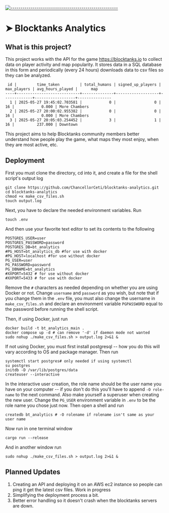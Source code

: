 [![-----------------------------------------------------](https://raw.githubusercontent.com/andreasbm/readme/master/assets/lines/colored.png)](#blocktanks-analytics)
# ➤ Blocktanks Analytics

## What is this project?

This project works with the API for the game <https://blocktanks.io> to collect data on player activity and map popularity. It stores data in a SQL database in this form and periodically (every 24 hours) downloads data to csv files so they can be analyzed.

```
 id |         time_taken         | total_humans | signed_up_players | max_players | avg_hours_played |      map
----+----------------------------+--------------+-------------------+-------------+------------------+---------------
  1 | 2025-05-27 19:45:02.703581 |            0 |                 0 |          16 |            0.000 | More Chambers
  2 | 2025-05-27 20:00:02.955382 |            0 |                 0 |          16 |            0.000 | More Chambers
  3 | 2025-05-27 20:05:03.254452 |            3 |                 1 |          16 |          237.000 | Downtown
```

This project aims to help Blocktanks community members better understand how people play the game, what maps they most enjoy, when they are most active, etc. 

## Deployment

First you must clone the directory, cd into it, and create a file for the shell script's output log

```shell
git clone https://github.com/ChancellorCeti/blocktanks-analytics.git
cd blocktanks-analytics
chmod +x make_csv_files.sh
touch output.log
```

Next, you have to declare the needed environment variables. Run
```shell
touch .env
```

And then use your favorite text editor to set its contents to the following
```.env
POSTGRES_USER=user
POSTGRES_PASSWORD=password
POSTGRES_DB=bt_analytics
#PG_HOST=bt_analytics_db #for use with docker
#PG_HOST=localhost #for use without docker
PG_USER=user
PG_PASSWORD=password
PG_DBNAME=bt_analytics
#XXPORT=5432 # for use without docker
#XXPORT=5433 # for use with docker
```
Remove the `#` characters as needed depending on whether you are using Docker or not. Change `username` and `password` as you wish, but note that if you change them in the `.env` file, you must also change the username in `make_csv_files.sh` and declare an environment variable `PGPASSWORD` equal to the password before running the shell script.

Then, if using Docker, just run

```shell
docker build -t bt_analytics_main .
docker compose up -d # can remove '-d' if daemon mode not wanted
sudo nohup ./make_csv_files.sh > output.log 2>&1 &
```

If not using Docker, you must first install postgresql -- how you do this will vary according to OS and package manager. Then run

```shell
systemctl start postgres# only needed if using systemctl
su postgres
initdb -D /var/lib/postgres/data
createuser --interactive
```
In the interactive user creation, the role name should be the user name you have on your computer -- if you don't do this you'll have to append `-O role-name` to the next command. Also make yourself a superuser when creating the new user. Change the `PG_USER` environment variable in `.env` to be the role name you chose just now.
Then open a shell and run
```shell
createdb bt_analytics # -O rolename if rolename isn't same as your user name
```

Now run in one terminal window
```shell
cargo run --release
```
And in another window run
```shell
sudo nohup ./make_csv_files.sh > output.log 2>&1 &
```

## Planned Updates

1. Creating an API and deploying it on an AWS ec2 instance so people can ping it get the latest csv files. Work in progress
2. Simplifying the deployment process a bit.
3. Better error handling so it doesn't crash when the blocktanks servers are down.

